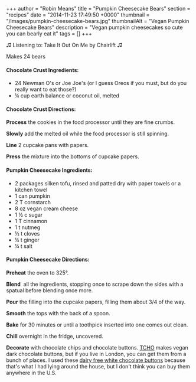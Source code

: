 +++
author = "Robin Means"
title = "Pumpkin Cheesecake Bears"
section = "recipes"
date = "2014-11-23 17:49:50 +0000"
thumbnail = "/images/pumpkin-cheesecake-bears.jpg"
thumbnailAlt = "Vegan Pumpkin Cheesecake Bears"
description = "Vegan pumpkin cheesecakes so cute you can bearly eat it"
tags = []
+++

♫&nbsp;Listening to: Take It Out On Me by Chairlift ♫

Makes 24 bears

#### Chocolate Crust Ingredients:

- 24 Newman O's or Joe Joe's (or I guess Oreos if you must, but do you really want to eat those?)
- ¼ cup earth balance or coconut oil, melted

#### Chocolate Crust Directions:

**Process** the cookies in the food processor until they are fine crumbs.

**Slowly** add the melted oil while the food processor is still spinning.

**Line** 2 cupcake pans with papers.

**Press** the mixture into the bottoms of cupcake papers.

#### Pumpkin Cheesecake Ingredients:

- 2 packages silken tofu, rinsed and patted dry with paper towels or a kitchen towel
- 1 can pumpkin
- 2 T cornstarch
- 8 oz vegan cream cheese
- 1 ½&nbsp;c sugar
- 1 T cinnamon
- 1 t nutmeg
- ½ t cloves
- ¼ t ginger
- ¼ t salt

#### Pumpkin Cheesecake Directions:

**Preheat** the oven to 325°.

**Blend** &nbsp;all the ingredients, stopping once to scrape down the sides with a spatual before blending once more.

**Pour** the filling into the cupcake papers, filling them about 3/4 of the way.

**Smooth** the tops with the back of a spoon.

**Bake** for 30 minutes or until a toothpick inserted into one comes out clean.

**Chill** overnight in the fridge, uncovered.

**Decorate** with chocolate chips and chocolate buttons. [TCHO](http://www.tcho.com/shop/chocolate/baking) makes vegan dark chocolate buttons, but if you live in London, you can get them from a bunch of places. I used these [dairy free white chocolate buttons](http://www.amazon.com/Dairy-Free-White-Chocolate-Buttons/dp/B007C54WEQ) because that's what I had lying around the house, but I don't think you can buy them anywhere in the U.S.

